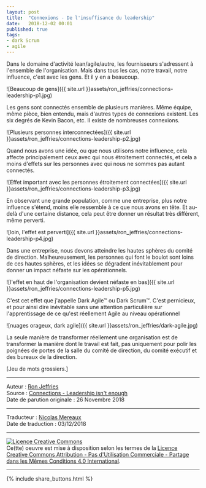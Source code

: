 ```yaml
---
layout: post
title:  "Connexions - De l'insuffisance du leadership"
date:   2018-12-02 00:01
published: true
tags:
- dark Scrum
- agile
---
```


Dans le domaine d'activité lean/agile/autre, les fournisseurs s'adressent à l'ensemble de l'organisation. Mais dans tous les cas, notre travail, notre influence, c'est avec les gens. Et il y en a beaucoup.

![Beaucoup de gens]({{ site.url }}assets/ron_jeffries/connections-leadership-p1.jpg)

Les gens sont connectés ensemble de plusieurs manières. Même équipe, même pièce, bien entendu, mais d'autres types de connexions existent. Les six degrés de Kevin Bacon, etc. Il existe de nombreuses connexions.

![Plusieurs personnes interconnectées]({{ site.url }}assets/ron_jeffries/connections-leadership-p2.jpg)

Quand nous avons une idée, ou que nous utilisons notre influence, cela affecte principalement ceux avec qui nous étroitement connectés, et cela a moins d'effets sur les personnes avec qui nous ne sommes pas autant connectés.

![Effet important avec les personnes étroitement connectées]({{ site.url }}assets/ron_jeffries/connections-leadership-p3.jpg)

En observant une grande population, comme une entreprise, plus notre influence s'étend, moins elle ressemble à ce que nous avons en tête. Et au-delà d'une certaine distance, cela peut être donner un résultat très différent, même perverti.

![loin, l'effet est perverti]({{ site.url }}assets/ron_jeffries/connections-leadership-p4.jpg)

Dans une entreprise, nous devons atteindre les hautes sphères du comité de direction. Malheureusement, les personnes qui font le boulot sont loins de ces hautes sphères, et les idées se dégradent inévitablement pour donner un  impact néfaste sur les opérationnels.

![l'effet en haut de l'organisation devient néfaste en bas]({{ site.url }}assets/ron_jeffries/connections-leadership-p5.jpg)

C'est cet effet que j'appelle Dark Agile™️ ou Dark Scrum™️. C'est pernicieux, et pour ainsi dire inévitable sans une attention particulière sur l'apprentissage de ce qu'est réellement Agile au niveau opérationnel

![nuages orageux, dark agile]({{ site.url }}assets/ron_jeffries/dark-agile.jpg)

La seule manière de transformer réellement une organisation est de transformer la manière dont le travail est fait, pas uniquement pour polir les poignées de portes de la salle du comité de direction, du comité exécutif et des bureaux de la direction.

[Jeu de mots grossiers.]

---
Auteur : [Ron Jeffries](https://ronjeffries.com/about.html)  
Source : [Connections - Leadership isn't enough](https://ronjeffries.com/articles/018-01ff/people-twitter/)  
Date de parution originale : 26 Novembre 2018  

---
Traducteur : [Nicolas Mereaux](http://www.les-traducteurs-agiles.org/traducteurs/)  
Date de traduction : 03/12/2018  

---

<a rel="license" href="http://creativecommons.org/licenses/by-nc-sa/4.0/"><img alt="Licence Creative Commons" style="border-width:0" src="http://i.creativecommons.org/l/by-nc-sa/4.0/88x31.png" /></a><br />Ce(tte) oeuvre est mise à disposition selon les termes de la <a rel="license" href="http://creativecommons.org/licenses/by-nc-sa/4.0/">Licence Creative Commons Attribution - Pas d'Utilisation Commerciale - Partage dans les Mêmes Conditions 4.0 International</a>.

---

{% include share_buttons.html %}

